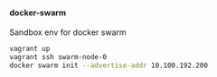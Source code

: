 #### docker-swarm

Sandbox env for docker swarm

```bash
vagrant up
vagrant ssh swarm-node-0
docker swarm init --advertise-addr 10.100.192.200
```
